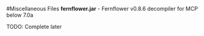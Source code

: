 #Miscellaneous Files
__fernflower.jar__ - Fernflower v0.8.6 decompiler for MCP below 7.0a

TODO: Complete later
